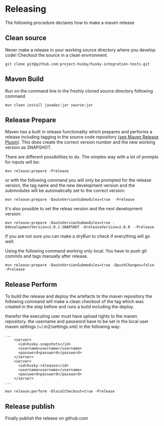 # Releasing

The following procedure declares how to make a maven release


## Clean source

Never make a release in your working source directory where you develop code!
Checkout the source in a clean environment.

```
git clone git@github.com:project-husky/husky-integration-tests.git
```

## Maven Build

Run on the command line in the freshly cloned source directory following command

```
mvn clean install javadoc:jar source:jar
```

## Release Prepare

Maven has a built in release functionality which prepares and performs a release including tagging in the source code repository ([see Maven Release Plugin](https://maven.apache.org/maven-release/maven-release-plugin/)).
This does create the correct version number and the new working version as SNAPSHOT.

There are different possibilities to do. The simples way with a lot of prompts for inputs will be:

``` 
mvn release:prepare -Prelease
```

or with the following command you will only be prompted for the release version, the tag name and the new development version and the submodules will be automatically set to the correct version:

``` 
mvn release:prepare -DautoVersionSubmodules=true  -Prelease
```

it's also possible to set the releas version and the next development version:

``` 
mvn release:prepare -DautoVersionSubmodules=true -DdevelopmentVersion=2.0.1-SNAPSHOT -DreleaseVersion=2.0.0  -Prelease
```

If you are not sure you can make a dryRun to check if everything will go well.


Using the following command working only local. You have to push git commits and tags manually after release.
```
mvn release:prepare -DautoVersionSubmodules=true -DpushChanges=false  -Prelease
```


## Release Perform

To build the release and deploy the artefacts to the maven repository the following command will make a clean checkout of the tag which was created in the step before and runs a build including the deploy.

therefor the executing user must have upload rights to the maven repository. the username and password have to be set in the local user maven settings (~/.m2/settings.xml) in the following way:

``` 
...
	<server>
	  <id>husky-snapshots</id>
      <username>username</username>
	  <password>password</password>
    </server>
	<server>
	  <id>husky-releases</id>
      <username>username</username>
      <password>password</password>
    </server>
...
```

```
mvn release:perform -DlocalCheckout=true -Prelease
```



## Release publish

Finally publish the release on github.com








